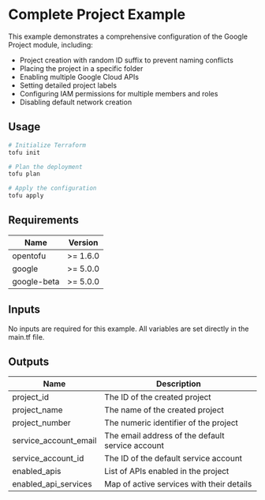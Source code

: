 # Complete Project Example

This example demonstrates a comprehensive configuration of the Google Project module, including:

- Project creation with random ID suffix to prevent naming conflicts
- Placing the project in a specific folder
- Enabling multiple Google Cloud APIs
- Setting detailed project labels
- Configuring IAM permissions for multiple members and roles
- Disabling default network creation

## Usage

```bash
# Initialize Terraform
tofu init

# Plan the deployment
tofu plan

# Apply the configuration
tofu apply
```

## Requirements

| Name | Version |
|------|---------|
| opentofu | >= 1.6.0 |
| google | >= 5.0.0 |
| google-beta | >= 5.0.0 |

## Inputs

No inputs are required for this example. All variables are set directly in the main.tf file.

## Outputs

| Name | Description |
|------|-------------|
| project_id | The ID of the created project |
| project_name | The name of the created project |
| project_number | The numeric identifier of the project |
| service_account_email | The email address of the default service account |
| service_account_id | The ID of the default service account |
| enabled_apis | List of APIs enabled in the project |
| enabled_api_services | Map of active services with their details |